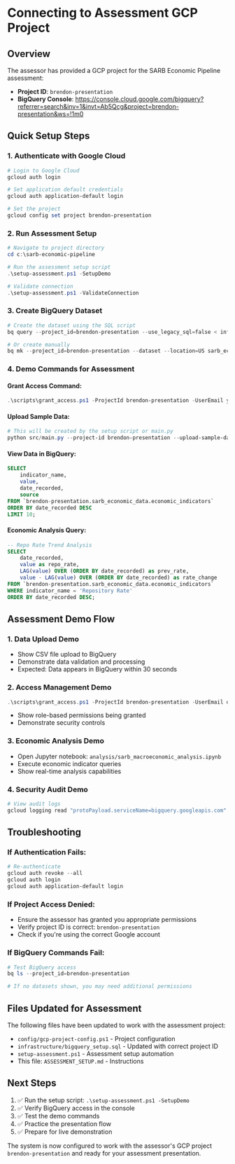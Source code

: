 # Connecting to Assessment GCP Project

## Overview
The assessor has provided a GCP project for the SARB Economic Pipeline assessment:

- **Project ID**: `brendon-presentation`
- **BigQuery Console**: https://console.cloud.google.com/bigquery?referrer=search&inv=1&invt=Ab5Qcg&project=brendon-presentation&ws=!1m0

## Quick Setup Steps

### 1. Authenticate with Google Cloud
```powershell
# Login to Google Cloud
gcloud auth login

# Set application default credentials
gcloud auth application-default login

# Set the project
gcloud config set project brendon-presentation
```

### 2. Run Assessment Setup
```powershell
# Navigate to project directory
cd c:\sarb-economic-pipeline

# Run the assessment setup script
.\setup-assessment.ps1 -SetupDemo

# Validate connection
.\setup-assessment.ps1 -ValidateConnection
```

### 3. Create BigQuery Dataset
```powershell
# Create the dataset using the SQL script
bq query --project_id=brendon-presentation --use_legacy_sql=false < infrastructure/bigquery_setup.sql

# Or create manually
bq mk --project_id=brendon-presentation --dataset --location=US sarb_economic_data
```

### 4. Demo Commands for Assessment

#### Grant Access Command:
```powershell
.\scripts\grant_access.ps1 -ProjectId brendon-presentation -UserEmail your.email@example.com -RoleType analyst
```

#### Upload Sample Data:
```powershell
# This will be created by the setup script or main.py
python src/main.py --project-id brendon-presentation --upload-sample-data
```

#### View Data in BigQuery:
```sql
SELECT 
    indicator_name,
    value,
    date_recorded,
    source
FROM `brendon-presentation.sarb_economic_data.economic_indicators`
ORDER BY date_recorded DESC
LIMIT 10;
```

#### Economic Analysis Query:
```sql
-- Repo Rate Trend Analysis
SELECT 
    date_recorded,
    value as repo_rate,
    LAG(value) OVER (ORDER BY date_recorded) as prev_rate,
    value - LAG(value) OVER (ORDER BY date_recorded) as rate_change
FROM `brendon-presentation.sarb_economic_data.economic_indicators`
WHERE indicator_name = 'Repository Rate'
ORDER BY date_recorded DESC;
```

## Assessment Demo Flow

### 1. Data Upload Demo
- Show CSV file upload to BigQuery
- Demonstrate data validation and processing
- Expected: Data appears in BigQuery within 30 seconds

### 2. Access Management Demo
```powershell
.\scripts\grant_access.ps1 -ProjectId brendon-presentation -UserEmail demo.analyst@example.com -RoleType analyst
```
- Show role-based permissions being granted
- Demonstrate security controls

### 3. Economic Analysis Demo
- Open Jupyter notebook: `analysis/sarb_macroeconomic_analysis.ipynb`
- Execute economic indicator queries
- Show real-time analysis capabilities

### 4. Security Audit Demo
```powershell
# View audit logs
gcloud logging read "protoPayload.serviceName=bigquery.googleapis.com" --project=brendon-presentation --limit=5
```

## Troubleshooting

### If Authentication Fails:
```powershell
# Re-authenticate
gcloud auth revoke --all
gcloud auth login
gcloud auth application-default login
```

### If Project Access Denied:
- Ensure the assessor has granted you appropriate permissions
- Verify project ID is correct: `brendon-presentation`
- Check if you're using the correct Google account

### If BigQuery Commands Fail:
```powershell
# Test BigQuery access
bq ls --project_id=brendon-presentation

# If no datasets shown, you may need additional permissions
```

## Files Updated for Assessment

The following files have been updated to work with the assessment project:

- `config/gcp-project-config.ps1` - Project configuration
- `infrastructure/bigquery_setup.sql` - Updated with correct project ID
- `setup-assessment.ps1` - Assessment setup automation
- This file: `ASSESSMENT_SETUP.md` - Instructions

## Next Steps

1. ✅ Run the setup script: `.\setup-assessment.ps1 -SetupDemo`
2. ✅ Verify BigQuery access in the console
3. ✅ Test the demo commands
4. ✅ Practice the presentation flow
5. ✅ Prepare for live demonstration

The system is now configured to work with the assessor's GCP project `brendon-presentation` and ready for your assessment presentation.